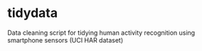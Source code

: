 # tidydata
Data cleaning script for tidying human activity recognition using smartphone sensors (UCI HAR dataset)
